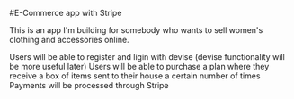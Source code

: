 #E-Commerce app with Stripe

This is an app I'm building for somebody who wants to sell women's clothing and accessories online. 

Users will be able to register and ligin with devise (devise functionality will be more useful later)
Users will be able to purchase a plan where they receive a box of items sent to their house a certain number of times
Payments will be processed through Stripe
